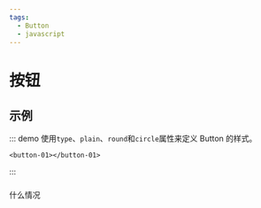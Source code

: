 ```yaml
---
tags:
  - Button
  - javascript
---
```


# 按钮

## 示例

::: demo 使用`type`、`plain`、`round`和`circle`属性来定义 Button 的样式。

```vue
<button-01></button-01>
```

:::

###
什么情况